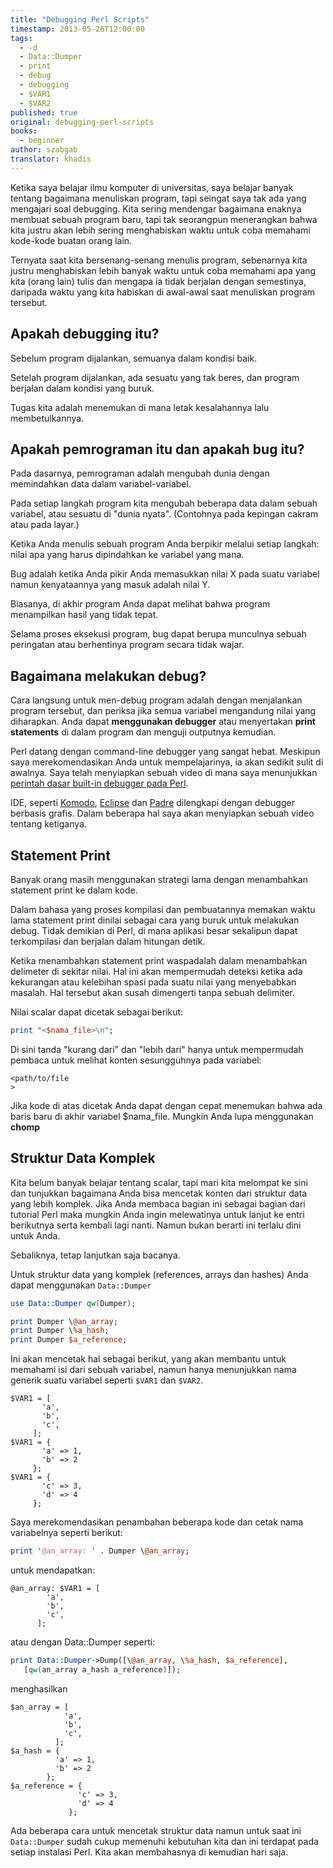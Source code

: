 ```yaml
---
title: "Debugging Perl Scripts"
timestamp: 2013-05-26T12:00:00
tags:
  - -d
  - Data::Dumper
  - print
  - debug
  - debugging
  - $VAR1
  - $VAR2
published: true
original: debugging-perl-scripts
books:
  - beginner
author: szabgab
translator: khadis
---
```



Ketika saya belajar ilmu komputer di universitas, saya belajar banyak tentang bagaimana menuliskan program,
tapi seingat saya tak ada yang mengajari soal debugging. Kita sering mendengar bagaimana enaknya membuat 
sebuah program baru, tapi tak seorangpun menerangkan bahwa kita justru akan lebih sering menghabiskan waktu untuk coba memahami
kode-kode buatan orang lain.

Ternyata saat kita bersenang-senang menulis program, sebenarnya kita justru menghabiskan
lebih banyak waktu untuk coba memahami apa yang kita (orang lain) tulis dan mengapa
ia tidak berjalan dengan semestinya, daripada waktu yang kita habiskan di awal-awal saat menuliskan program tersebut.


## Apakah debugging itu?

Sebelum program dijalankan, semuanya dalam kondisi baik.

Setelah program dijalankan, ada sesuatu yang tak beres, dan program berjalan dalam kondisi yang buruk.

Tugas kita adalah menemukan di mana letak kesalahannya lalu membetulkannya.

## Apakah pemrograman itu dan apakah bug itu?

Pada dasarnya, pemrograman adalah mengubah dunia dengan memindahkan data dalam variabel-variabel.

Pada setiap langkah program kita mengubah beberapa data dalam sebuah variabel, atau sesuatu di "dunia nyata".
(Contohnya pada kepingan cakram atau pada layar.)

Ketika Anda menulis sebuah program Anda berpikir melalui setiap langkah: nilai apa yang harus dipindahkan ke variabel yang mana.

Bug adalah ketika Anda pikir Anda memasukkan nilai X pada suatu variabel namun kenyataannya yang masuk adalah nilai Y.

Biasanya, di akhir program Anda dapat melihat bahwa program menampilkan hasil yang tidak tepat.

Selama proses eksekusi program, bug dapat berupa munculnya sebuah peringatan atau berhentinya program secara tidak wajar.

## Bagaimana melakukan debug?

Cara langsung untuk men-debug program adalah dengan menjalankan program tersebut, dan periksa jika semua variabel
mengandung nilai yang diharapkan. Anda dapat <b>menggunakan debugger</b> atau menyertakan <b>print statements</b> di dalam
program dan menguji outputnya kemudian.

Perl datang dengan command-line debugger yang sangat hebat. Meskipun saya merekomendasikan Anda untuk mempelajarinya,
ia akan sedikit sulit di awalnya. Saya telah menyiapkan sebuah video di mana saya menunjukkan 
[perintah dasar built-in debugger pada Perl](https://perlmaven.com/using-the-built-in-debugger-of-perl).

IDE, seperti [Komodo](http://www.activestate.com/),
[Eclipse](http://eclipse.org/) dan
[Padre](http://padre.perlide.org/) dilengkapi
dengan debugger berbasis grafis. Dalam beberapa hal saya akan menyiapkan sebuah video tentang ketiganya.

## Statement Print

Banyak orang masih menggunakan strategi lama dengan menambahkan statement print ke dalam kode.

Dalam bahasa yang proses kompilasi dan pembuatannya memakan waktu lama statement print
dinilai sebagai cara yang buruk untuk melakukan debug.
Tidak demikian di Perl, di mana aplikasi besar sekalipun dapat terkompilasi dan berjalan dalam hitungan detik.

Ketika menambahkan statement print waspadalah dalam menambahkan delimeter di sekitar nilai. Hal ini akan mempermudah
deteksi ketika ada kekurangan atau kelebihan spasi pada suatu nilai yang menyebabkan masalah.
Hal tersebut akan susah dimengerti tanpa sebuah delimiter.

Nilai scalar dapat dicetak sebagai berikut:

```perl
print "<$nama_file>\n";
```

Di sini tanda "kurang dari" dan "lebih dari" hanya untuk mempermudah pembaca
untuk melihat konten sesungguhnya pada variabel:

```
<path/to/file
>
```

Jika kode di atas dicetak Anda dapat dengan cepat menemukan bahwa ada baris baru di akhir variabel
$nama_file. Mungkin Anda lupa menggunakan <b>chomp</b>

## Struktur Data Komplek

Kita belum banyak belajar tentang scalar, tapi mari kita melompat ke sini dan tunjukkan bagaimana Anda bisa
mencetak konten dari struktur data yang lebih komplek. Jika Anda membaca bagian ini
sebagai bagian dari tutorial Perl maka mungkin Anda ingin melewatinya untuk lanjut ke entri berikutnya serta kembali lagi nanti.
Namun bukan berarti ini terlalu dini untuk Anda.

Sebaliknya, tetap lanjutkan saja bacanya.

Untuk struktur data yang komplek (references, arrays dan hashes) Anda dapat menggunakan `Data::Dumper`

```perl
use Data::Dumper qw(Dumper);

print Dumper \@an_array;
print Dumper \%a_hash;
print Dumper $a_reference;
```

Ini akan mencetak hal sebagai berikut, yang akan membantu untuk memahami isi dari sebuah variabel,
namun hanya menunjukkan nama generik suatu variabel seperti `$VAR1` dan `$VAR2`.

```
$VAR1 = [
       'a',
       'b',
       'c',
     ];
$VAR1 = {
       'a' => 1,
       'b' => 2
     };
$VAR1 = {
       'c' => 3,
       'd' => 4
     };
```

Saya merekomendasikan penambahan beberapa kode dan cetak nama variabelnya seperti berikut:

```perl
print '@an_array: ' . Dumper \@an_array;
```

untuk mendapatkan:

```
@an_array: $VAR1 = [
        'a',
        'b',
        'c',
      ];
```

atau dengan Data::Dumper seperti:

```perl
print Data::Dumper->Dump([\@an_array, \%a_hash, $a_reference],
   [qw(an_array a_hash a_reference)]);
```

menghasilkan

```
$an_array = [
            'a',
            'b',
            'c',
          ];
$a_hash = {
          'a' => 1,
          'b' => 2
        };
$a_reference = {
               'c' => 3,
               'd' => 4
             };
```

Ada beberapa cara untuk mencetak struktur data namun untuk saat ini `Data::Dumper`
sudah cukup memenuhi kebutuhan kita dan ini terdapat pada setiap instalasi Perl.
Kita akan membahasnya di kemudian hari saja.

